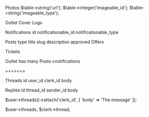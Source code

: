 Photos
    $table->string('url');
    $table->integer('imageable_id');
    $table->string('imageable_type');

Outlet
	Cover
	Logo

Notifications
	id
	notificationable_id
	notificationable_type

Posts
	type
	title
	slug
	description
	approved
	<!-- image -->
	<!-- start_date -->
	<!-- end_date -->
Offers

Tickets


Outlet has many Posts->notifications


=======

Threads
	id
	user_id
	clerk_id
	body

Replies
	id
	thread_id
	sender_id
	body


$user->threads()->attach('clerk_id', [
	'body'	=> 'The message'
]);

$user->threads;
$clerk->thread;